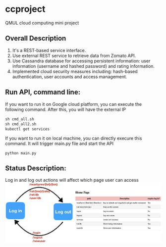 # ccproject
QMUL cloud computing mini project


## **Overall Description**
1. It's a REST-based service interface.
2. Use external REST service to retrieve data from Zomato API.
3. Use Cassandra database for accessing persistent information: user information (username and hashed password) and rating information.
4. Implemented cloud security measures including: hash-based authentication, user accounts and access management.




## **Run API, command line:**
If you want to run it on Google cloud platform, you can execute the following command.
After this, you will have the external IP
```
sh cmd_all.sh
sh cmd_all2.sh
kubectl get services
```

If you want to run it on local machine, you can directly execure this command.
It will trigger main.py file and start the API
```
python main.py
```



## **Status Description:**
Log in and log out actions will affect which page user can access
![alt text](/description.png)
  
